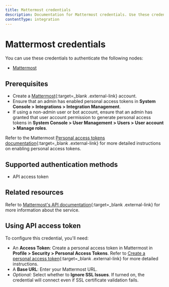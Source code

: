 ```yaml
---
title: Mattermost credentials
description: Documentation for Mattermost credentials. Use these credentials to authenticate Mattermost in n8n, a workflow automation platform.
contentType: integration
---
```


# Mattermost credentials

You can use these credentials to authenticate the following nodes:

- [Mattermost](/integrations/builtin/app-nodes/n8n-nodes-base.mattermost/)

## Prerequisites

- Create a [Mattermost](https://www.mattermost.com/){:target=_blank .external-link} account.
- Ensure that an admin has enabled personal access tokens in **System Console > Integrations > Integration Management**.
- If using a non-admin user or bot account, ensure that an admin has granted that user account permission to generate personal access tokens in **System Console > User Management > Users > User account > Manage roles**.

Refer to the Mattermost [Personal access tokens documentation](https://developers.mattermost.com/integrate/reference/personal-access-token/){:target=_blank .external-link} for more detailed instructions on enabling personal access tokens.

## Supported authentication methods

- API access token

## Related resources

Refer to [Mattermost's API documentation](https://api.mattermost.com/){:target=_blank .external-link} for more information about the service.

## Using API access token

To configure this credential, you'll need:

- An **Access Token**: Create a personal access token in Mattermost in **Profile > Security > Personal Access Tokens**. Refer to [Create a personal access token](https://developers.mattermost.com/integrate/reference/personal-access-token/#create-a-personal-access-token){:target=_blank .external-link} for more detailed instructions.
- A **Base URL**: Enter your Mattermost URL.
- _Optional:_ Select whether to **Ignore SSL Issues**. If turned on, the credential will connect even if SSL certificate validation fails.

